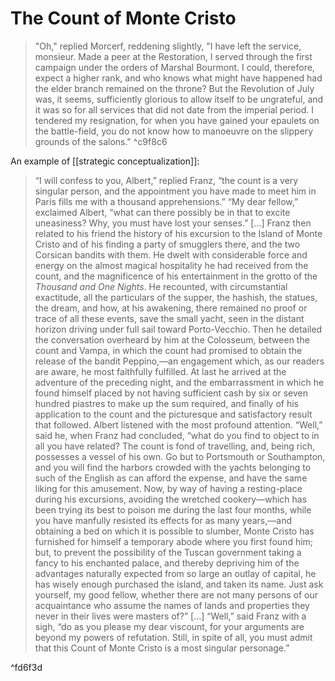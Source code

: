 # The Count of Monte Cristo

> "Oh," replied Morcerf, reddening slightly, "I have left the service, monsieur. Made a peer at the Restoration, I served through the first campaign under the orders of Marshal Bourmont. I could, therefore, expect a higher rank, and who knows what might have happened had the elder branch remained on the throne? But the Revolution of July was, it seems, sufficiently glorious to allow itself to be ungrateful, and it was so for all services that did not date from the imperial period. I tendered my resignation, for when you have gained your epaulets on the battle-field, you do not know how to manoeuvre on the slippery grounds of the salons."
^c9f8c6

An example of [[strategic conceptualization]]:
> “I will confess to you, Albert,” replied Franz, “the count is a very singular person, and the appointment you have made to meet him in Paris fills me with a thousand apprehensions.”
> “My dear fellow,” exclaimed Albert, “what can there possibly be in that to excite uneasiness? Why, you must have lost your senses.”
> […]
> Franz then related to his friend the history of his excursion to the Island of Monte Cristo and of his finding a party of smugglers there, and the two Corsican bandits with them. He dwelt with considerable force and energy on the almost magical hospitality he had received from the count, and the magnificence of his entertainment in the grotto of the _Thousand and One Nights_.
> He recounted, with circumstantial exactitude, all the particulars of the supper, the hashish, the statues, the dream, and how, at his awakening, there remained no proof or trace of all these events, save the small yacht, seen in the distant horizon driving under full sail toward Porto-Vecchio.
> Then he detailed the conversation overheard by him at the Colosseum, between the count and Vampa, in which the count had promised to obtain the release of the bandit Peppino,—an engagement which, as our readers are aware, he most faithfully fulfilled.
> At last he arrived at the adventure of the preceding night, and the embarrassment in which he found himself placed by not having sufficient cash by six or seven hundred piastres to make up the sum required, and finally of his application to the count and the picturesque and satisfactory result that followed. Albert listened with the most profound attention.
> “Well,” said he, when Franz had concluded, “what do you find to object to in all you have related? The count is fond of travelling, and, being rich, possesses a vessel of his own. Go but to Portsmouth or Southampton, and you will find the harbors crowded with the yachts belonging to such of the English as can afford the expense, and have the same liking for this amusement. Now, by way of having a resting-place during his excursions, avoiding the wretched cookery—which has been trying its best to poison me during the last four months, while you have manfully resisted its effects for as many years,—and obtaining a bed on which it is possible to slumber, Monte Cristo has furnished for himself a temporary abode where you first found him; but, to prevent the possibility of the Tuscan government taking a fancy to his enchanted palace, and thereby depriving him of the advantages naturally expected from so large an outlay of capital, he has wisely enough purchased the island, and taken its name. Just ask yourself, my good fellow, whether there are not many persons of our acquaintance who assume the names of lands and properties they never in their lives were masters of?”
> […]
> “Well,” said Franz with a sigh, “do as you please my dear viscount, for your arguments are beyond my powers of refutation. Still, in spite of all, you must admit that this Count of Monte Cristo is a most singular personage.”

^fd6f3d
